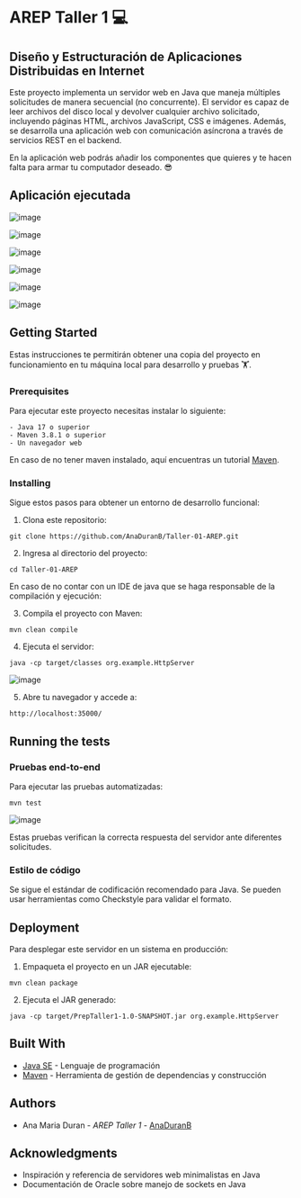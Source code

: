 # AREP Taller 1 💻

## Diseño y Estructuración de Aplicaciones Distribuidas en Internet

Este proyecto implementa un servidor web en Java que maneja múltiples solicitudes de manera secuencial (no concurrente). El servidor es capaz de leer archivos del disco local y devolver cualquier archivo solicitado, incluyendo páginas HTML, archivos JavaScript, CSS e imágenes. Además, se desarrolla una aplicación web con comunicación asíncrona a través de servicios REST en el backend. 

En la aplicación web podrás añadir los componentes que quieres y te hacen falta para armar tu computador deseado. 😎

## Aplicación ejecutada
![image](https://github.com/user-attachments/assets/44185ea0-7236-45b4-936c-231ad36210ec)

![image](https://github.com/user-attachments/assets/eb18e0e2-d62c-4486-b4d6-26d3bbd63cbf)

![image](https://github.com/user-attachments/assets/d8805f6a-3eca-42fe-a60f-978070257f37)

![image](https://github.com/user-attachments/assets/c4445cc5-df94-48f6-88fc-b39446890ab2)

![image](https://github.com/user-attachments/assets/80b049e2-7faf-4578-8339-cabd6ee5eefb)

![image](https://github.com/user-attachments/assets/9692624e-5ec5-471f-90ba-79e016adcac3)


## Getting Started

Estas instrucciones te permitirán obtener una copia del proyecto en funcionamiento en tu máquina local para desarrollo y pruebas 🏋️.

### Prerequisites

Para ejecutar este proyecto necesitas instalar lo siguiente:

```
- Java 17 o superior
- Maven 3.8.1 o superior
- Un navegador web
```
En caso de no tener maven instalado, aquí encuentras un tutorial [Maven](https://dev.to/vanessa_corredor/instalar-manualmente-maven-en-windows-10-50pb).

### Installing

Sigue estos pasos para obtener un entorno de desarrollo funcional:

1. Clona este repositorio:

```
git clone https://github.com/AnaDuranB/Taller-01-AREP.git
```

2. Ingresa al directorio del proyecto:

```
cd Taller-01-AREP
```

En caso de no contar con un IDE de java que se haga responsable de la compilación y ejecución:

3. Compila el proyecto con Maven:

```
mvn clean compile
```

4. Ejecuta el servidor:

```
java -cp target/classes org.example.HttpServer
```
![image](https://github.com/user-attachments/assets/6904a1e6-3188-4918-a61d-832ee00906b8)

5. Abre tu navegador y accede a:

```
http://localhost:35000/
```

## Running the tests

### Pruebas end-to-end

Para ejecutar las pruebas automatizadas:

```
mvn test
```
![image](https://github.com/user-attachments/assets/2868f8c6-49b1-4de1-9273-25bd235d80bc)


Estas pruebas verifican la correcta respuesta del servidor ante diferentes solicitudes.

### Estilo de código

Se sigue el estándar de codificación recomendado para Java. Se pueden usar herramientas como Checkstyle para validar el formato.

## Deployment

Para desplegar este servidor en un sistema en producción:

1. Empaqueta el proyecto en un JAR ejecutable:

```
mvn clean package
```

2. Ejecuta el JAR generado:

```
java -cp target/PrepTaller1-1.0-SNAPSHOT.jar org.example.HttpServer
```

## Built With

- [Java SE](https://www.oracle.com/java/) - Lenguaje de programación
- [Maven](https://maven.apache.org/) - Herramienta de gestión de dependencias y construcción

## Authors

- Ana Maria Duran - *AREP* *Taller 1* - [AnaDuranB](https://github.com/AnaDuranB)

## Acknowledgments

- Inspiración y referencia de servidores web minimalistas en Java
- Documentación de Oracle sobre manejo de sockets en Java
